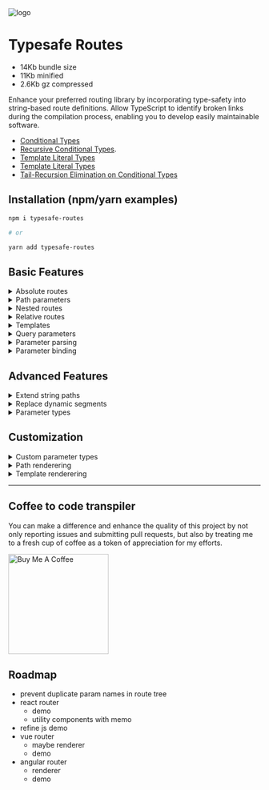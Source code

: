<img title="logo" src="logo.png" />

# Typesafe Routes

- 14Kb bundle size
- 11Kb minified
- 2.6Kb gz compressed

Enhance your preferred routing library by incorporating type-safety into string-based route definitions. Allow TypeScript to identify broken links during the compilation process, enabling you to develop easily maintainable software.

- [Conditional Types](https://www.typescriptlang.org/docs/handbook/2/conditional-types.html)
- [Recursive Conditional Types](https://devblogs.microsoft.com/typescript/announcing-typescript-4-1-beta/#recursive-conditional-types).
- [Template Literal Types](https://www.typescriptlang.org/docs/handbook/2/template-literal-types.html)
- [Template Literal Types](https://devblogs.microsoft.com/typescript/announcing-typescript-4-1-beta/#template-literal-types) 
- [Tail-Recursion Elimination on Conditional Types](https://www.typescriptlang.org/docs/handbook/release-notes/typescript-4-5.html#tail-recursion-elimination-on-conditional-types)
  
## Installation (npm/yarn examples)

``` sh
npm i typesafe-routes

# or

yarn add typesafe-routes
```

## Basic Features

<details>
  <summary>Absolute routes</summary>

  ### Absolute routes

  - when using `createRoutes`, define route nodes with a routes object, where property names represent route names.
  - each route may specify a `path` using a string array.
  - the `render` method is versatile, accepting arguments.
  - if arguments are present,
    - the first parameter holds a string path with route names,
    - and the second parameter can be used for passing path or query parameters.
    - refer to other sections for detailed examples illustrating the effective utilization of these features.
  
  ``` ts
  import { createRoutes } from "typesafe-routes";

  const routes = createRoutes({
    home: { // <= route segment name: "home"
      path: ["home"] // <= path segment array
    },
    about: {
      path: ["about-us"]
    },
    blogCategories: {
      path: ["blog", "categories", "all"]
    }
  });

  routes.render(); // => "/"
  routes.render("home", {}); // => "/home"
  routes.render("about", {}); // => "/about-us"
  routes.render("blogCategories", {}); // => "/blog/categories/all"
  ```
</details>

<details>
  <summary>Path parameters</summary>

  ### Path parameters

  - in addition to static path segments, `path` segment arrays in the route definition can accommodate dynamic segments, referred to as parameters.
  - parameters are named, have specific types, and are equipped with parser and serializer implementations to facilitate string conversion.
  - parameters can be designated as `optional`, ensuring that no exceptions are raised if optional parameters are absent during rendering or parsing processes.
  - the example showcases the import of string and integer parameter functions for defining typed parameters.
    - for details on other built-in parameter types, please refer to the relevant section.
    - this modular approach ensures flexibility and adaptability for diverse parameter requirements.

  ``` ts
  import { createRoutes, str, int } from "typesafe-routes";

  const routes = createRoutes({
    blog: {
      path: ["blog", "categories", str("category"), "year", int("year").optional]
    }
  });

  routes.render("blog", {
    path: {category: "movies"}
  }); // => "/blog/categories/movies/year"

  routes.render("blog", { path: {
    category: "movies",
    year: 2024,
  }}); // => "/blog/categories/movies/year/2024"
  ```

</details>

<details>
  <summary>Nested routes</summary>

  ### Nested routes

  - route segments can be nested using the `children` propery containing an object with other route segments
  - `render` method takes a path as the first argument containing route segment names separated by a slash `/` character
  - if provided multiple segment names all the corresponding parameters have to be provided as the second argument combined in one object
    - the overview can suffer from this so consult the other sections to learn more about how to assign parameters to segments using the `bind` method

  - Nested route segments are achieved through the `children` property, containing an object with additional route segments.
  - The `render` method's first argument is a path with route segment names separated by a slash `/`.
  - When supplying multiple segment names, include all corresponding parameters in the second argument as a unified object.
    - For improved clarity in assigning parameters, refer to other sections for guidance on utilizing the `bind` method.

  ``` ts
  import { createRoutes, oneOf, int } from "typesafe-routes";

  const blogCat = oneOf("all", "art", "movies");

  const routes = createRoutes({
    home: {
      path: ["home"]
    },
    blog: {
      path: ["blog"],
      children: { // <= indicates nested routes 
        categories: {
          path: ["categories", blogCat("category")],
          children: {  // <= indicates nested routes 
            year: {path: ["year", int("year")]},
          }
        }
      }
    }
  });

  routes.render("blog", {}); // => "/blog"

  routes.render("blog/categories", { path: {
    category: "movies"
  }}); // => "/blog/categories/movies"
  
  routes.render("blog/categories/year", { path: {
    category: "all",
    year: 2024
  }}); // => "/blog/categories/all/year/2024"
  ```
</details>

<details>
  <summary>Relative routes</summary>

  ### Relative routes

  - You can create relative routes by prefixing a route segment with an underscore `_` within the `render` method's path argument.
  - The relative path returned begins without a leading `/` character and excludes any route segments specified before the `_`.
  - You can modify this default behavior using a custom renderer. Refer to the customization section for more examples.

  ``` ts
  import { createRoutes, oneOf, int } from "typesafe-routes";

  const blogCat = oneOf("all", "art", "movies");

  const routes = createRoutes({
    home: {
      path: ["home"]
    },
    blog: {
      path: ["blog"],
      children: {
        categories: {
          path: ["categories", blogCat("category")],
          children: {
            year: {path: ["year", int("year")]},
          }
        }
      }
    }
  });

  routes.render("blog/categories", { path: {
    category: "art"
  }}); // => "/blog/categories/art" (an absolute path with a leading "/")

  routes.render("blog/_categories", { path: {
    category: "art"
  }}); // => "categories/art" (a relative path without the leading "/blog" path segment)
  
  routes.render("blog/_categories/year", { path: {
    category: "movies",
    year: 2024
  }}); // => "categories/movies/year/2024"

  routes.render("blog/categories/_year", { path: {
    year: 2024
  }}); // => "year/2024" (we skipped two route segments here)
  ```

</details>

<details>
  <summary>Templates</summary>

  ### Templates

  - Use the `template` method to generate templates for routers like react-router, vue-router, or Angular router.
  - The `template` method requires a path parameter to define the route segments to render.
  - Absolute route templates are rendered with a leading `/` by default.
  - Render relative route templates with an `_` prefix, similar to how relative routes are rendered with the `render` method.
  - Dynamic segments or parameters are rendered with a colon `:` prefix
  - Optional parameters are indicated with a `?` suffix in the resulting template
  - For edge cases like wildcards (`**` in Angular routes) or star sign (`*` in react router), use the pass-through `template` property to pass any string to the resulting template.
  - Only the `template` method can render route segments with a `template` property; `render` ignores them.
  - You can personalize template rendering using a custom renderer. For examples, refer to the customization section.

  ``` ts
  import { createRoutes, oneOf, int } from "typesafe-routes";

  const blogCat = oneOf("all", "art", "movies");

  const routes = createRoutes({
    home: {
      path: ["home"]
    },
    blog: {
      path: ["blog"],
      children: {
        "*": {
          template: "**" // pass through property
        },
        categories: {
          path: ["categories", blogCat("category")],
          children: {
            year: {path: ["year", int("year").optional]},
          }
        }
      }
    }
  });

  routes.template("home"); // => "/home"

  routes.template("blog/categories"); // => "/blog/categories/:category"
  routes.template("blog/categories/year"); // => "/blog/categories/:category/year/:year?"
  routes.template("blog/_categories/year"); // => "categories/:category/year/:year?"
  routes.template("blog/categories/_year"); // => "year/:year?"

  routes.template("blog/*"); // => "/blog/**"
  ```

</details>
  
<details>
  <summary>Query parameters</summary>

  ### Query parameters

  - Define query parameters by setting a `query` property in a route segment
  - Make `query` parameters `optional` to avoid mandatory inclusion
  - If an `optional` query parameter is missing during parsing, no exception will be thrown
  - The `render` method concatenates the entire query string following the location path.
  - Pass query parameters to the `render` method using the second argument, which should be an object containing a `query` property.
  - Query parameters are fully compatible with relative paths.

  ``` ts
  import { createRoutes, str, int } from "typesafe-routes";

  const routes = createRoutes({
    home: {
      path: ["home"]
    },
    blog: {
      path: ["blog"],
      children: {
        categories: {
          path: ["categories", str("category")],
          query: [str("search"), int(page).optional]
          children: {
            year: {
              path: ["year", int("year")],
              query: [str("filter").optional]
            },
          }
        }
      }
    }
  });

  routes.render("blog/categories", {
    path: { category: "movies" },
    query: { search: "batman" }
  }); // => "/blog/categories/movies?search=batman"

  routes.render("blog/categories", {
    path: { category: "movies" },
    query: { search: "robocop", page: 4 }
  }); // => "/blog/categories/movies?search=robocop&page=4"

  routes.render("blog/categories/year", {
    path: { category: "movies", year: 2024 },
    query: { search: "batman", page: 0, filter: "joker" }
  }); // => "/blog/categories/movies/year/2024?search=batman&page=0&filter=joker"

  routes.render("blog/categories/_year", {
    path: { year: 2024 },
    query: { filter: "joker" }
  }); // => "year/2024?filter=joker
  ```
</details>

<details>
  <summary>Parameter parsing</summary>

  ### Path parameter parsing

  - **Type Conversion**: `parseParams` converts path parameter values from a string format to their corresponding types.
  - **Framework Compatibility:** Capable of parsing parameters from objects extracted by frameworks such as React-Router or Angular Router.
  - **Location paths**: Parsing parameters from string paths (such as `location.pathname`), including:
    - Support for both relative and absolute paths.
    - Ability to handle relative route paths prefixed with `_`.
  - **Required Parameters**: Throws if a required parameter is not present.

  ``` ts
  import { createRoutes, int, str, date } from "typesafe-routes";

  const routes = createRoutes({
    blog: {
      path: ["blog", int("blogId")],
      children: {
        categories: {
          path: ["category", str("catId").optional],
          children: {
            date: {
              path: ["date", date("date")],
            },
          }
        }
      }
    }
  });

  routes.parseParams("blog/categories/date", {
    blogId: "35",
    catId: "x546f23x",
    date: "2023-12-28",
  }); // => { blogId: 35, catId: "x546f23x", date: Date("2023-12-28T00:00:00.000Z") }

  routes.parseParams("blog/_categories/date", {
    catId: "x546f23x",
    date: "2023-12-28",
  }); // => { catId: "x546f23x", date: Date("2023-12-28T00:00:00.000Z") }

  routes.parseParams("blog/categories/_date", {
    date: "2023-12-28",
  }); // => { date: Date("2023-12-28T00:00:00.000Z") }

  routes.parseParams("blog/_categories", {}); // => {}

  // with absolute path location
  routes.parseParams(
    "blog/categories/date",
    "/blog/35/category/x546f23x/date/2023-12-28"
  ); // => { blogId: 35, catId: "x546f23x", date: Date("2023-12-28T00:00:00.000Z") }

  // with optional parameters
  routes.parseParams(
    "blog/categories/date",
    "/blog/35/category/date/2023-12-28"
  ); // => { blogId: 35, date: Date("2023-12-28T00:00:00.000Z") }

  // with relative location path
  routes.parseParams(
    "blog/_categories/date",
    "category/date/2023-12-28"
  ); // => { date: Date("2023-12-28T00:00:00.000Z") }
  ```

  ### Query parameter parsing

  - **Type Conversion**: `parseQuery` converts search parameter values from a string format to their corresponding types.
  - **Framework Compatibility:** Capable of parsing url query parameters provided by frameworks such as React-Router or Angular Router.
  - **Location Search Params**: Parsing parameters from search strings (such as `location.search`), including:
    - Ability to handle relative route paths prefixed with `_`.
    - Skips additional parameters that are not specified by the route path
  - **Required Parameters** throw an exception if not present 

  ``` ts
  import { createRoutes, bool, date } from "typesafe-routes";

  const routes = createRoutes({
    blog: {
      path: ["blog"],
      children: {
        categories: {
          path: ["category"],
          query: [str("catId")]
          children: {
            options: {
              query: [date("date"), bool("showModal")]
            },
          }
        }
      }
    }
  });

  // object search parameters with absolute route path
  route.parseQuery("blog/category", { catId: "x546f23x" }); // => { catId: "x546f23x" }

  // object; relative route path
  route.parseQuery("blog/category/_options", {
    date: "2023-12-28",
    showModal: "false",
  }); // => { date: Date("2023-12-28T00:00:00.000Z"), showModal: false }

  // string; absolute route path
  route.parseQuery(
    "blog/category/options",
    "?catId=x546f23x&date=2023-12-28&showModal=false"
  ); // => { catId: "x546f23x", date: Date("2023-12-28T00:00:00.000Z"), showModal: false }

  // string; relative route path
  route.parseQuery(
    "blog/category/_options",
    "?date=2023-12-28&showModal=false"
  ); // => { date: Date("2023-12-28T00:00:00.000Z"), showModal: false }

  // ignores addional parameters 
  route.parseQuery(
    "blog/category",
    "?catId=x546f23&a=123&b=456" // "a" and "b" are not in the result object
  ); // => { catId: "x546f23x" }
  ```

</details>
  
<details>
  <summary>Parameter binding</summary>

  ### Parameter binding

  - Use `bind` method for clearer assignment between routes and parameters
  - `bind` creates a new route context that can be passed around
  - Supports underscore prefix `_` for relative routes
  - To render the path the `render` method can be chained after binding your parameters

  ``` ts
  import { createRoutes, str, int } from "typesafe-routes";

  const routes = createRoutes({
    blog: {
      path: ["blog"],
      children: {
        categories: {
          path: ["categories", str("category")],
          children: {
            year: {
              path: ["year", int("year")],
            },
          }
        }
      }
    }
  });

  routes
    .bind("blog/categories", {
      path: { category: "movies" },
    })
    .bind("year", {
      path: { year: 2024 },
    })
    .render(); // => "/blog/categories/movies/year/2024"

  routes
    .bind("blog/_categories", {
      path: { category: "movies" },
    })
    .bind("year", {
      path: { year: 2024 },
    })
    .render(); // => "categories/movies/year/2024"

  routes
    .bind("blog")
    .bind("categories", {
      path: { category: "movies" },
    })
    .render("year", {
      path: { year: 2024 },
    }); // => "/blog/categories/movies/year/2024"

  ```
</details>

## Advanced Features 

<details>
  <summary>Extend string paths</summary>

  - use this if you want to build a typesafe path based on an existing string path
  - string path can be extended partially by using the relative route prefix `_` (underscore) 
  - path and query parameters in the string path can be overridden
   
</details>
  
<details>
  <summary>Replace dynamic segments</summary>

  - use this if you want to replace specific dynamic segments in a string path
  - absolute paths can be converted into relative parts with the underscore `_` prefix

</details>

<details>
  <summary>Parameter types</summary>

  - string
  - float
  - date
  - bool
  - oneOf
  - list
  - json
  - base64
  - uvm

</details>

## Customization

<details>
  <summary>Custom parameter types</summary>
</details>

<details>
  <summary>Path renderering</summary>
</details>

<details>
  <summary>Template renderering</summary>
</details>

---

## Coffee to code transpiler

You can make a difference and enhance the quality of this project by not only reporting issues and submitting pull requests, but also by treating me to a fresh cup of coffee as a token of appreciation for my efforts.

<a href="https://www.buymeacoffee.com/kruschid" target="_blank"><img width="200px" src="https://cdn.buymeacoffee.com/buttons/v2/default-orange.png" alt="Buy Me A Coffee" ></a>

## Roadmap

- prevent duplicate param names in route tree 
- react router
  - demo
  - utility components with memo
- refine js demo
- vue router
  - maybe renderer
  - demo
- angular router
  - renderer
  - demo